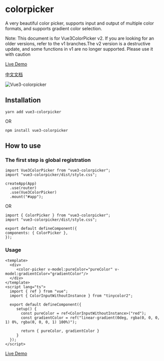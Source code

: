 # colorpicker

A very beautiful color picker, supports input and output of multiple color formats, and supports gradient color selection.

Note: This document is for Vue3ColorPicker v2. If you are looking for an older versions, refer to the v1 branches.The v2 version is a destructive update, and some functions in v1 are no longer supported. Please use it with caution

[Live Demo](https://aesoper101.github.io/vue3-colorpicker/)

[中文文档](https://github.com/aesoper101/vue3-colorpicker/blob/main/README.ZH-cn.md)

![Vue3-colorpicker](src/assets/example.jpg)

## Installation

```
yarn add vue3-colorpicker
```

OR

```
npm install vue3-colorpicker
```

## How to use

### The first step is global registration

```
import Vue3ColorPicker from "vue3-colorpicker";
import "vue3-colorpicker/dist/style.css";

createApp(App)
  .use(router)
  .use(Vue3ColorPicker)
  .mount("#app");
```

OR

```vue3
import { ColorPicker } from "vue3-colorpicker";
import "vue3-colorpicker/dist/style.css";

export default defineComponent({
components: { ColorPicker },
});
```

### Usage

```vue3
<template>
  <div>
     <color-picker v-model:pureColor="pureColor" v-model:gradientColor="gradientColor"/>
  </div>
</template>
<script lang="ts">
  import { ref } from "vue";
  import { ColorInputWithoutInstance } from "tinycolor2";

  export default defineComponent({
     setup() {
       const pureColor = ref<ColorInputWithoutInstance>("red");
       const gradientColor = ref("linear-gradient(0deg, rgba(0, 0, 0, 1) 0%, rgba(0, 0, 0, 1) 100%)");

       return { pureColor, gradientColor }
     }
  });
</script>

```

[Live Demo](https://aesoper101.github.io/vue3-colorpicker/)
